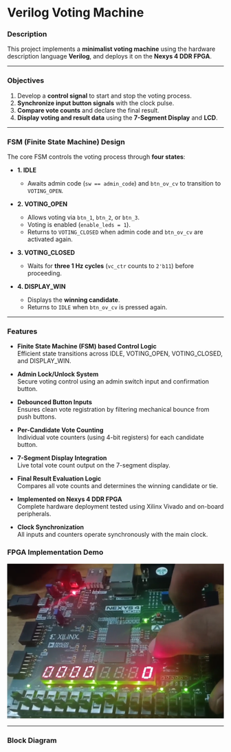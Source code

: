 #  Verilog Voting Machine

###  Description  
This project implements a **minimalist voting machine** using the hardware description language **Verilog**, and deploys it on the **Nexys 4 DDR FPGA**.

---

###  Objectives
1. Develop a **control signal** to start and stop the voting process.
2. **Synchronize input button signals** with the clock pulse.
3. **Compare vote counts** and declare the final result.
4. **Display voting and result data** using the **7-Segment Display** and **LCD**.

---

###  FSM (Finite State Machine) Design
The core FSM controls the voting process through **four states**:

- **1. IDLE**  
  - Awaits admin code (`sw == admin_code`) and `btn_ov_cv` to transition to `VOTING_OPEN`.

- **2. VOTING_OPEN**  
  - Allows voting via `btn_1`, `btn_2`, or `btn_3`.  
  - Voting is enabled (`enable_leds = 1`).  
  - Returns to `VOTING_CLOSED` when admin code and `btn_ov_cv` are activated again.

- **3. VOTING_CLOSED**  
  - Waits for **three 1 Hz cycles** (`vc_ctr` counts to `2'b11`) before proceeding.

- **4. DISPLAY_WIN**  
  - Displays the **winning candidate**.  
  - Returns to `IDLE` when `btn_ov_cv` is pressed again.

---
###  Features

-  **Finite State Machine (FSM) based Control Logic**  
  Efficient state transitions across IDLE, VOTING_OPEN, VOTING_CLOSED, and DISPLAY_WIN.

-  **Admin Lock/Unlock System**  
  Secure voting control using an admin switch input and confirmation button.

-  **Debounced Button Inputs**  
  Ensures clean vote registration by filtering mechanical bounce from push buttons.

-  **Per-Candidate Vote Counting**  
  Individual vote counters (using 4-bit registers) for each candidate button.

-  **7-Segment Display Integration**  
  Live total vote count output on the 7-segment display.

-  **Final Result Evaluation Logic**  
  Compares all vote counts and determines the winning candidate or tie.

-  **Implemented on Nexys 4 DDR FPGA**  
  Complete hardware deployment tested using Xilinx Vivado and on-board peripherals.

-  **Clock Synchronization**  
  All inputs and counters operate synchronously with the main clock.


###  FPGA Implementation Demo

[![Watch Video on Google Drive](Docs/fpga_thumbnail.png)](https://drive.google.com/file/d/199zJhsXtI5hSCDUYj2rGpt9Fgf5dlshg/view?usp=sharing)

---

###  Block Diagram



